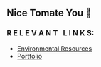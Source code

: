 ## Nice Tomate You 🍅

### R E L E V A N T&nbsp;&nbsp;&nbsp;L I N K S:
- <a href="https://lindaicing.github.io/EnvironmentalResources">Environmental Resources</a>
- <a href="https://lindaicing.com/">Portfolio</a>

<!--
**lindaicing/lindaicing** is a ✨ _special_ ✨ repository because its `README.md` (this file) appears on your GitHub profile.

Here are some ideas to get you started:

- 🔭 I’m currently working on ...
- 🌱 I’m currently learning ...
- 👯 I’m looking to collaborate on ...
- 🤔 I’m looking for help with ...
- 💬 Ask me about ...
- 📫 How to reach me: ...
- 😄 Pronouns: ...
- ⚡ Fun fact: ...
-->
